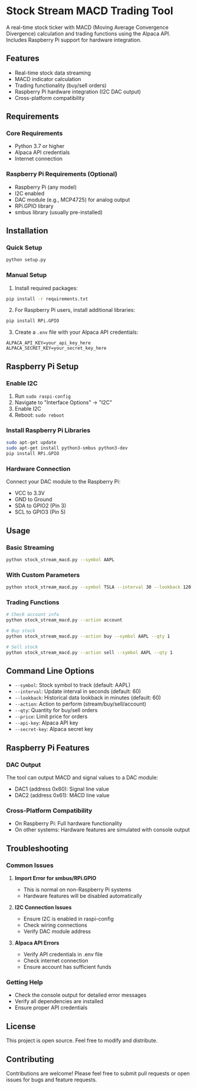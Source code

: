 # Stock Stream MACD Trading Tool

A real-time stock ticker with MACD (Moving Average Convergence Divergence) calculation and trading functions using the Alpaca API. Includes Raspberry Pi support for hardware integration.

## Features

- Real-time stock data streaming
- MACD indicator calculation
- Trading functionality (buy/sell orders)
- Raspberry Pi hardware integration (I2C DAC output)
- Cross-platform compatibility

## Requirements

### Core Requirements
- Python 3.7 or higher
- Alpaca API credentials
- Internet connection

### Raspberry Pi Requirements (Optional)
- Raspberry Pi (any model)
- I2C enabled
- DAC module (e.g., MCP4725) for analog output
- RPi.GPIO library
- smbus library (usually pre-installed)

## Installation

### Quick Setup
```bash
python setup.py
```

### Manual Setup
1. Install required packages:
```bash
pip install -r requirements.txt
```

2. For Raspberry Pi users, install additional libraries:
```bash
pip install RPi.GPIO
```

3. Create a `.env` file with your Alpaca API credentials:
```
ALPACA_API_KEY=your_api_key_here
ALPACA_SECRET_KEY=your_secret_key_here
```

## Raspberry Pi Setup

### Enable I2C
1. Run `sudo raspi-config`
2. Navigate to "Interface Options" → "I2C"
3. Enable I2C
4. Reboot: `sudo reboot`

### Install Raspberry Pi Libraries
```bash
sudo apt-get update
sudo apt-get install python3-smbus python3-dev
pip install RPi.GPIO
```

### Hardware Connection
Connect your DAC module to the Raspberry Pi:
- VCC to 3.3V
- GND to Ground
- SDA to GPIO2 (Pin 3)
- SCL to GPIO3 (Pin 5)

## Usage

### Basic Streaming
```bash
python stock_stream_macd.py --symbol AAPL
```

### With Custom Parameters
```bash
python stock_stream_macd.py --symbol TSLA --interval 30 --lookback 120
```

### Trading Functions
```bash
# Check account info
python stock_stream_macd.py --action account

# Buy stock
python stock_stream_macd.py --action buy --symbol AAPL --qty 1

# Sell stock
python stock_stream_macd.py --action sell --symbol AAPL --qty 1
```

## Command Line Options

- `--symbol`: Stock symbol to track (default: AAPL)
- `--interval`: Update interval in seconds (default: 60)
- `--lookback`: Historical data lookback in minutes (default: 60)
- `--action`: Action to perform (stream/buy/sell/account)
- `--qty`: Quantity for buy/sell orders
- `--price`: Limit price for orders
- `--api-key`: Alpaca API key
- `--secret-key`: Alpaca secret key

## Raspberry Pi Features

### DAC Output
The tool can output MACD and signal values to a DAC module:
- DAC1 (address 0x60): Signal line value
- DAC2 (address 0x61): MACD line value

### Cross-Platform Compatibility
- On Raspberry Pi: Full hardware functionality
- On other systems: Hardware features are simulated with console output

## Troubleshooting

### Common Issues

1. **Import Error for smbus/RPi.GPIO**
   - This is normal on non-Raspberry Pi systems
   - Hardware features will be disabled automatically

2. **I2C Connection Issues**
   - Ensure I2C is enabled in raspi-config
   - Check wiring connections
   - Verify DAC module address

3. **Alpaca API Errors**
   - Verify API credentials in .env file
   - Check internet connection
   - Ensure account has sufficient funds

### Getting Help
- Check the console output for detailed error messages
- Verify all dependencies are installed
- Ensure proper API credentials

## License

This project is open source. Feel free to modify and distribute.

## Contributing

Contributions are welcome! Please feel free to submit pull requests or open issues for bugs and feature requests. 